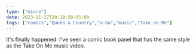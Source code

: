 ```yaml
---
type: ["micro"]
date: 2023-11-27T20:19:58-05:00
tags: ["comics","Queen & Country","a-ha","music","Take on Me"]
---
```

It's finally happened: I've seen a comic book panel that has the same style as the Take On Me music video.
